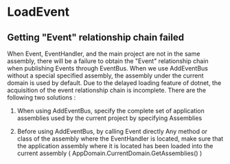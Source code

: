 # LoadEvent

## Getting "Event" relationship chain failed

When Event, EventHandler, and the main project are not in the same assembly, there will be a failure to obtain the "Event" relationship chain when publishing Events through EventBus. When we use AddEventBus without a special specified assembly, the assembly under the current domain is used by default. Due to the delayed loading feature of dotnet, the acquisition of the event relationship chain is incomplete. There are the following two solutions :

1. When using AddEventBus, specify the complete set of application assemblies used by the current project by specifying Assemblies

2. Before using AddEventBus, by calling Event directly
Any method or class of the assembly where the EventHandler is located, make sure that the application assembly where it is located has been loaded into the current assembly ( AppDomain.CurrentDomain.GetAssemblies() )
